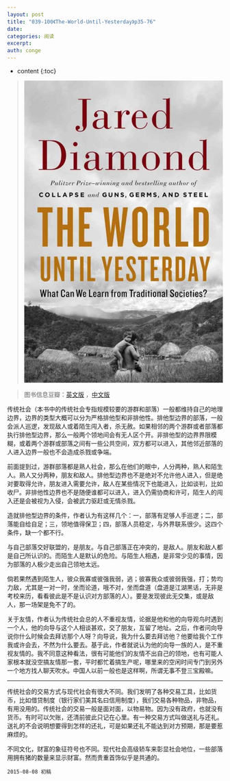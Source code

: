 ```yaml
---
layout: post
title: "039-100《The-World-Until-Yesterday》p35-76"
date:
categories: 阅读
excerpt:
auth: conge
---
```

* content
{:toc}

> ![the-world-until-yesterday-cover](/assets/images/阅读/118382-16b95d8066e4737a.jpg)

> 图书信息豆瓣：[英文版](http://book.douban.com/subject/10955437/) ，[中文版](http://book.douban.com/subject/25908573/)

传统社会（本书中的传统社会专指规模较要的游群和部落）一般都维持自己的地理边界，边界的类型大概可以分为严格排他型和非排他性。排他型边界的部落，一般会派人巡逻，发现敌人或着陌生闯入者，杀无赦。如果相邻的两个游群或者部落都执行排他型边界，那么一般两个领地间会有无人区个开。非排他型的边界界限模糊，或着两个游群或部落之间有一些公共空间，双方都可以进入，其他邻近部落的人进入边界一般也不会造成杀戮或争端。

前面提到过，游群部落都是熟人社会，那么在他们的眼中，人分两种，熟人和陌生人。熟人又分两种，朋友和敌人。排他型边界也不是绝对不允许他人进入，但是绝对要取得允许，朋友进入需要允许，敌人在某些情况下也能进入，比如谈判，比如收尸。非排他性边界也不是随便谁都可以进入，进入仍需协商和许可，陌生人的闯入还是会被视为入侵，会被武力驱赶或无情杀戮。

造就排他型边界的条件，作者认为有这样几个：一，部落有足够人手巡逻；二，部落能自给自足；三，领地值得保卫；四，部落人员稳定，与外界联系很少。这四个条件，缺一个都不行。

与自己部落交好联盟的，是朋友。与自己部落正在冲突的，是敌人。朋友和敌人都是自己所认识的。而陌生人是默认的危险。与陌生人相遇，是非常少见的事情，因为部落的人极少走出自己领地太远。

倘若果然遇到陌生人，彼众我寡或彼强我弱，逃；彼寡我众或彼弱我强，打；势均力敌，尤其是一对一时，坐而论道，哦不对，坐而盘道（盘道是江湖黑话，无非是考校来历，看看彼此是不是认识对方部落的人）。要是发现彼此无交集，或是敌人，那一场架是免不了的。

关于友情，作者认为传统社会总的人不重视友情，论据是他和他的向导观鸟时遇到一个人，他的向导与这个人相谈甚欢，交了朋友，互留了地址。之后，作者问向导说你什么时候会去拜访那个人呀？向导说，我为什么要去拜访他？他要给我个工作我或许会去，不然为什么要去。基于此，作者就说认为他的向导一族的人，是不重视友情的。我不同意这种看法，很有可能他们的友情不出自己的领地，也有可能人家根本就没空搞友情那一套，平时都忙着搞生产呢，哪里来的空闲时间专门到另外一个地方找人聊天吹水。中国人以前一般也是这样啊，所谓无事不登三宝殿嘛。

----

传统社会的交易方式与现代社会有很大不同。我们发明了各种交易工具，比如货币，比如借贷制度（银行家们美其名曰信用制度），我们交易各种物品，非物品，有用没用的。传统社会的交易一般是面对面，以物易物。因为没有政府，也就没有货币。有时可以欠账，还清前彼此只记在心里。有一种交易方式叫做送礼与还礼。送礼的不会说明想要得到怎样的还礼，可是如果还礼不能达到对方预期，那是要惹麻烦的。

不同文化，财富的象征符号也不同。现代社会高级轿车来彰显社会地位，一些部落用拥有猪的数量来显示财富。然而贵重首饰似乎是共通的。

```
2015-08-08 初稿
```
